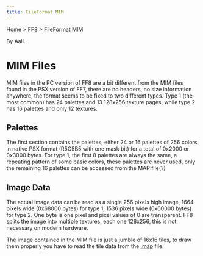 ```yaml
---
title: FileFormat MIM
---
```


[Home](../Main%20Page.md.md) > [FF8](../FF8.md) > FileFormat MIM

By Aali.

# MIM Files

MIM files in the PC version of FF8 are a bit different from the MIM
files found in the PSX version of FF7, there are no headers, no size
information anywhere, the format seems to be fixed to two different
types. Type 1 (the most common) has 24 palettes and 13 128x256 texture
pages, while type 2 has 16 palettes and only 12 textures.

## Palettes

The first section contains the palettes, either 24 or 16 palettes of 256
colors in native PSX format (R5G5B5 with one mask bit) for a total of
0x2000 or 0x3000 bytes. For type 1, the first 8 palettes are always the
same, a repeating pattern of some basic colors, these palettes are never
used, only the remaining 16 palettes can be accessed from the MAP
file(?)

## Image Data

The actual image data can be read as a single 256 pixels high image,
1664 pixels wide (0x68000 bytes) for type 1, 1536 pixels wide (0x60000
bytes) for type 2. One byte is one pixel and pixel values of 0 are
transparent. FF8 splits the image into multiple textures, each one
128x256, this is not necessary on modern hardware.

The image contained in the MIM file is just a jumble of 16x16 tiles, to
draw them properly you have to read the tile data from the [.map][]
file.

  [.map]: FileFormat%20MAP.md "wikilink"
